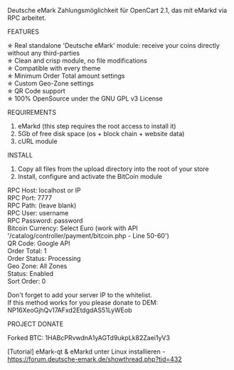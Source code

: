 Deutsche eMark Zahlungsmöglichkeit für OpenCart 2.1, das mit eMarkd via RPC arbeitet.
  

FEATURES  

✯  Real standalone 'Deutsche eMark' module: receive your coins directly without any third-parties  
✯  Clean and crisp module, no file modifications  
✯  Compatible with every theme  
✯  Minimum Order Total amount settings  
✯  Custom Geo-Zone settings  
✯  QR Code support  
✯  100% OpenSource under the GNU GPL v3 License  

REQUIREMENTS  

1. eMarkd (this step requires the root access to install it)  
2. 5Gb of free disk space (os + block chain + website data)  
3. cURL module  

INSTALL  

1. Copy all files from the upload directory into the root of your store  
2. Install, configure and activate the BitCoin module  


RPC Host: localhost or IP  
RPC Port: 7777  
RPC Path: (leave blank)  
RPC User: username  
RPC Password: password  
Bitcoin Currency: Select Euro (work with API '/catalog/controller/payment/bitcoin.php - Line 50-60')  
QR Code: Google API  
Order Total: 1  
Order Status: Processing  
Geo Zone: All Zones  
Status: Enabled  
Sort Order: 0  

Don't forget to add your server IP to the whitelist.  
If this method works for you please donate to DEM: NP16XeoGjhQv17AFxd2EtdgdAS51LyWEob

PROJECT DONATE  

Forked BTC: 1HABcPRvwdnA1yAGTd9ukpLk82Zaei1yV3


[Tutorial] eMark-qt & eMarkd unter Linux installieren - https://forum.deutsche-emark.de/showthread.php?tid=432
